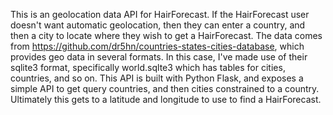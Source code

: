 This is an geolocation data API for HairForecast. If the HairForecast user doesn't want automatic geolocation, then they can enter a country, and then a city to locate where they wish to get a HairForecast.
The data comes from https://github.com/dr5hn/countries-states-cities-database, which provides geo data in several formats. In this case, I've made use of their sqlite3 format, specifically world.sqlte3 which has tables for cities, countries,
and so on.
This API is built with Python Flask, and exposes a simple API to get query countries, and then cities constrained to a country. Ultimately this gets to a latitude and longitude to use to find a HairForecast.
